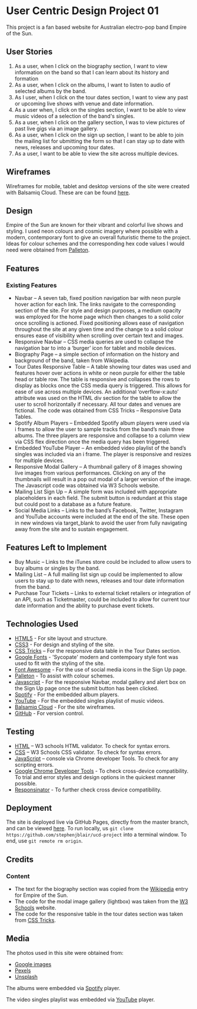# User Centric Design Project 01  
This project is a fan based website for Australian electro-pop band Empire of the Sun.


## User Stories

1.	As a user, when I click on the biography section, I want to view information on the band so that I can learn about its history and formation
2.	As a user, when I click on the albums, I want to listen to audio of selected albums by the band.
3.	As I user, when I click on the tour dates section, I want to view any past or upcoming live shows with venue and date information.
4.	As a user when, I click on the singles section, I want to be able to view music videos of a selection of the band's singles.
5.	As a user, when I click on the gallery section, I was to view pictures of past live gigs via an image gallery.
6.	As a user, when I click on the sign up section, I want to be able to join the mailing list for ubmitting the form so that I can stay up to date with news, releases and upcoming tour dates.
7.	As a user, I want to be able to view the site across multiple devices.


## Wireframes
Wireframes for mobile, tablet and desktop versions of the site were created with Balsamiq Cloud. These are can be found [here](https://balsamiq.cloud/sw7wei7/pjfm2qw/r2278).

## Design
Empire of the Sun are known for their vibrant and colorful live shows and styling. I used neon colours and cosmic imagery where possible with a modern, contemporary font to give an overall futuristic theme to the project. Ideas for colour schemes and the corresponding hex code values I would need were obtained from [Palleton](http://paletton.com/#uid=1000u0kllllaFw0g0qFqFg0w0aF).


## Features
### Existing Features
*	Navbar – A seven tab, fixed position navigation bar with neon purple hover action for each link. The links navigate to the corresponding section of the site. For style and design purposes, a medium opacity was employed for the home page which then changes to a solid color once scrolling is actioned. Fixed positioning allows ease of navigation throughout the site at any given time and the change to a solid colour ensures ease of visibility when scrolling over certain text and images.
*	Responsive Navbar – CSS media queries are used to collapse the navigation bar to into a ‘burger’ icon for tablet and mobile devices.
*	Biography Page – a simple section of information on the history and background of the band, taken from Wikipedia.
*	Tour Dates Responsive Table – A table showing tour dates was used and features hover over actions in white or neon purple for either the table head or table row. The table is responsive and collapses the rows to display as blocks once the CSS media query is triggered. This allows for ease of use across multiple devices. An additional ‘overflow-x:auto’ attribute was used on the HTML div section for the table to allow the user to scroll horizontally if necessary. All tour dates and venues are fictional. The code was obtained from CSS Tricks – Responsive Data Tables.
*	Spotify Album Players – Embedded Spotify album players were used via i frames to allow the user to sample tracks from the band’s main three albums. The three players are responsive and collapse to a column view via CSS flex direction once the media query has been triggered.
*	Embedded YouTube Player – An embedded video playlist of the band’s singles was included via an i frame. The player is responsive and resizes for multiple devices.
*	Responsive Modal Gallery – A thumbnail gallery of 8 images showing live images from various performances. Clicking on any of the thumbnails will result in a pop out modal of a larger version of the image. The Javascript code was obtained via W3 Schools website.
*	Mailing List Sign Up – A simple form was included with appropriate placeholders in each field. The submit button is redundant at this stage but could post to a database as a future feature.
*	Social Media Links – Links to the band’s Facebook, Twitter, Instagram and YouTube accounts were included at the end of the site. These open in new windows via target_blank to avoid the user from fully navigating away from the site and to sustain engagement.

## Features Left to Implement
*	Buy Music – Links to the iTunes store could be included to allow users to buy albums or singles by the band.
*	Mailing List – A full mailing list sign up could be implemented to allow users to stay up to date with news, releases and tour date information from the band.
*	Purchase Tour Tickets – Links to external ticket retailers or integration of an API, such as Ticketmaster, could be included to allow for current tour date information and the ability to purchase event tickets.




## Technologies Used
* [HTML5](https://en.wikipedia.org/wiki/HTML5) - For site layout and structure.
* [CSS3](https://en.wikipedia.org/wiki/Cascading_Style_Sheets)	- For design and styling of the site.
* [CSS Tricks](https://css-tricks.com/) – For the responsive data table in the Tour Dates section.
* [Google Fonts](https://fonts.google.com/) - 'Sycopate' modern and contempoary style font was used to fit with the styling of the site.
* [Font Awesome](https://fontawesome.com/) - For the use of social media icons in the Sign Up page.
* [Palleton](http://paletton.com/#uid=1000u0kllllaFw0g0qFqFg0w0aF) - To assist with colour schemes.
* [Javascript](https://en.wikipedia.org/wiki/JavaScript) - For the responsive Navbar, modal gallery and alert box on the Sign Up page once the submit button has been clicked.
* [Spotify](https://www.spotify.com/uk/) - For the embedded album players.
* [YouTube](https://www.youtube.com/) - For the embedded singles playlist of music videos.
* [Balsamiq Cloud](https://www.youtube.com/) - For the site wireframes.
* [GitHub](https://www.github.com) - For version control.


## Testing

* [HTML](https://validator.w3.org/) – W3 schools HTML validator. To check for syntax errors.
* [CSS](https://jigsaw.w3.org/css-validator/) – W3 Schools CSS validator. To check for syntax errors.
* [JavaScript](https://developers.google.com/web/tools/chrome-devtools/console/) – console via Chrome developer Tools. To check for any scripting errors.
* [Google Chrome Developer Tools](https://developers.google.com/web/tools/chrome-devtools/) - To check cross-device compatibility. To trial and error styles and design options in the quickest manner possible.
* [Responsinator](http://www.responsinator.com/?url=http%3A%2F%2Fstephenjblair.github.io%2Fucd-project) - To further check cross device compatibility.

## Deployment

The site is deployed live via GitHub Pages, directly from the master branch, and can be viewed [here](https://stephenjblair.github.io/ucd-project/). To run locally, us `git clone https://github.com/stephenjblair/ucd-project` into a terminal window. To end, use `git remote rm origin`.

## Credits
### Content
*	The text for the biography section was copied from the [Wikipedia](https://en.wikipedia.org/wiki/Empire_of_the_Sun_(band)) entry for Empire of the Sun.  
*	The code for the modal image gallery (lightbox) was taken from the [W3 Schools](https://www.w3schools.com/howto/howto_css_modal_images.asp) website.
*	The code for the responsive table in the tour dates section was taken from [CSS Tricks](https://css-tricks.com/responsive-data-tables/).

## Media
The photos used in this site were obtained from:
*	[Google images](https://images.google.com/)
*	[Pexels](https://www.pexels.com/)
*	[Unsplash](https://unsplash.com/)    

The albums were embedded via [Spotify](https://www.spotify.com/uk) player.

The video singles playlist was embedded via [YouTube](https://www.youtube.com) player.

